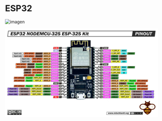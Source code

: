 # ESP32
![imagen](https://github.com/user-attachments/assets/f1297a84-dffb-4bf4-b616-35f60ee3fcf0)

![imagen](https://github.com/antoniotecnologico/ESP32/blob/main/images/ESP32-NODEMCU-ESP-32S-Kit-pinout-low-res-mischianti.jpg)



